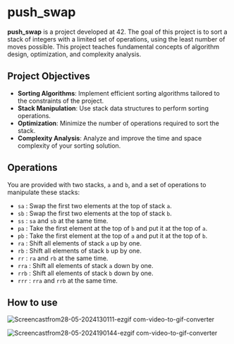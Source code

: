 # push_swap

**push_swap** is a project developed at 42. The goal of this project is to sort a stack of integers with a limited set of operations, using the least number of moves possible. This project teaches fundamental concepts of algorithm design, optimization, and complexity analysis.

## Project Objectives

- **Sorting Algorithms**: Implement efficient sorting algorithms tailored to the constraints of the project.
- **Stack Manipulation**: Use stack data structures to perform sorting operations.
- **Optimization**: Minimize the number of operations required to sort the stack.
- **Complexity Analysis**: Analyze and improve the time and space complexity of your sorting solution.

## Operations

You are provided with two stacks, `a` and `b`, and a set of operations to manipulate these stacks:

- `sa` : Swap the first two elements at the top of stack `a`.
- `sb` : Swap the first two elements at the top of stack `b`.
- `ss` : `sa` and `sb` at the same time.
- `pa` : Take the first element at the top of `b` and put it at the top of `a`.
- `pb` : Take the first element at the top of `a` and put it at the top of `b`.
- `ra` : Shift all elements of stack `a` up by one.
- `rb` : Shift all elements of stack `b` up by one.
- `rr` : `ra` and `rb` at the same time.
- `rra` : Shift all elements of stack `a` down by one.
- `rrb` : Shift all elements of stack `b` down by one.
- `rrr` : `rra` and `rrb` at the same time.

## How to use
![Screencastfrom28-05-2024130111-ezgif com-video-to-gif-converter](https://github.com/brunofmsilva11/Push_Swap/assets/117391049/e1f9c1f8-def4-4d1c-ab03-4f818228244b)

![Screencastfrom28-05-2024190144-ezgif com-video-to-gif-converter](https://github.com/brunofmsilva11/Push_Swap/assets/117391049/a55b4905-0dc4-4a92-b109-6129561691e5)

